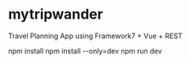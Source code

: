 # mytripwander
Travel Planning App using Framework7 + Vue + REST

npm install
npm install --only=dev
npm run dev
